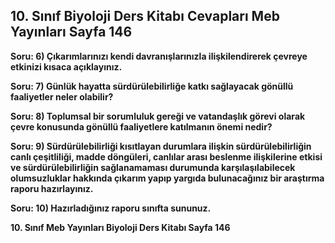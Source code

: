## 10. Sınıf Biyoloji Ders Kitabı Cevapları Meb Yayınları Sayfa 146

**Soru: 6) Çıkarımlarınızı kendi davranışlarınızla ilişkilendirerek çevreye etkinizi kısaca açıklayınız.**

**Soru: 7) Günlük hayatta sürdürülebilirliğe katkı sağlayacak gönüllü faaliyetler neler olabilir?**

**Soru: 8) Toplumsal bir sorumluluk gereği ve vatandaşlık görevi olarak çevre konusunda gönüllü faaliyetlere katılmanın önemi nedir?**

**Soru: 9) Sürdürülebilirliği kısıtlayan durumlara ilişkin sürdürülebilirliğin canlı çeşitliliği, madde döngüleri, canlılar arası beslenme ilişkilerine etkisi ve sürdürülebilirliğin sağlanamaması durumunda karşılaşılabilecek olumsuzluklar hakkında çıkarım yapıp yargıda bulunacağınız bir araştırma raporu hazırlayınız.**

**Soru: 10) Hazırladığınız raporu sınıfta sununuz.**

**10. Sınıf Meb Yayınları Biyoloji Ders Kitabı Sayfa 146**